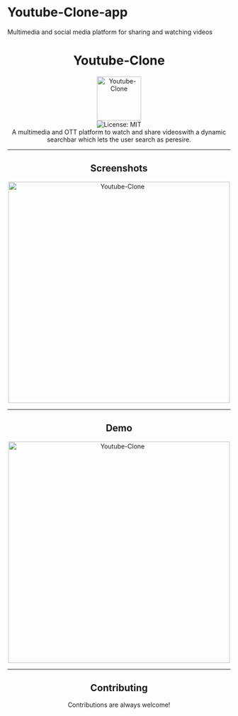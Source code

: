# Youtube-Clone-app
Multimedia and social media platform for sharing and watching videos
<div align="center">
<h1>Youtube-Clone</h1>
<img src ="https://static.vecteezy.com/system/resources/previews/003/399/771/original/youtube-icon-editorial-free-vector.jpg" alt="Youtube-Clone" align="center" width="100" height="100">
<br />
<img alt="License: MIT" src="https://img.shields.io/badge/License-MIT-blue.svg" />
<br />
A multimedia and OTT platform to watch and share videoswith a dynamic searchbar which lets the user search as peresire.
<br />
<hr />
<h2>Screenshots</h2>
<img src ="none" alt="Youtube-Clone" align="center" height="500">
<br />
<hr />
<h2>Demo</h2>
<img src ="./Youtubedemo2.png" alt="Youtube-Clone" align="center" height="500">
<br />
<hr />
<h2>Contributing</h2>
Contributions are always welcome!
</div>
